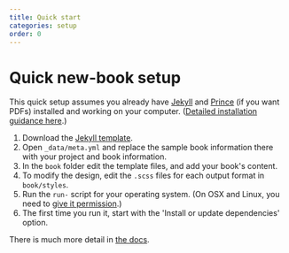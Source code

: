 ```yaml
---
title: Quick start
categories: setup
order: 0
---
```


# Quick new-book setup

This quick setup assumes you already have [Jekyll](http://jekyllrb.com/) and [Prince](http://www.princexml.com/) (if you want PDFs) installed and working on your computer. ([Detailed installation guidance here](setting-up-your-computer).)

1. Download the [Jekyll template](https://github.com/electricbookworks/electric-book).
2. Open `_data/meta.yml` and replace the sample book information there with your project and book information.
3. In the `book` folder edit the template files, and add your book's content.
4. To modify the design, edit the `.scss` files for each output format in `book/styles`.
5. Run the `run-` script for your operating system. (On OSX and Linux, you need to [give it permission](http://stackoverflow.com/a/5126052/1781075).)
6. The first time you run it, start with the 'Install or update dependencies' option.

There is much more detail in [the docs](http://electricbook.works/docs).
